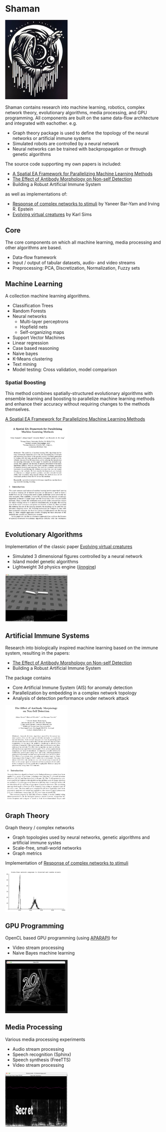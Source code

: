 # Shaman
<img src="assets/shaman_logo.jpg" alt="Logo" width="200"> 

Shaman contains research into machine learning, robotics, complex network theory, evolutionary algorithms, media processing, and GPU programming. All components are built on the same data-flow architecture and integrated with eachother.
e.g. 
- Graph theory package is used to define the topology of the neural networks or artificial immune systems
- Simulated robots are controlled by a neural network
- Neural networks can be trained with backpropagation or through genetic algorithms

The source code supporting my own papers is included:
- [A Spatial EA Framework for Parallelizing Machine Learning Methods](https://link.springer.com/chapter/10.1007/978-3-642-32937-1_21)
- [The Effect of Antibody Morphology on Non-self Detection](http://dx.doi.org/10.1007/978-3-540-45192-1_27)
- Building a Robust Artificial Immune System

as well as implementations of: 
- [Response of complex networks to stimuli](https://doi.org/10.1073/pnas.0400673101) by Yaneer Bar-Yam and Irving R. Epstein
- [Evolving virtual creatures](https://doi.org/10.1145/192161.192167) by Karl Sims

## Core
The core components on which all machine learning, media processing and other algorithms are based.
- Data-flow framework
- Input / output of tabular datasets, audio- and video streams
- Preprocessing: PCA, Discretization, Normalization, Fuzzy sets

## Machine Learning
A collection machine learning algorithms.
- Classification Trees
- Random Forests
- Neural networks
  - Multi-layer perceptrons
  - Hopfield nets
  - Self-organizing maps
- Support Vector Machines
- Linear regression
- Case based reasoning
- Naive bayes
- K-Means clustering
- Text mining
- Model testing: Cross validation, model comparison

### Spatial Boosting
This method combines spatially-structured evolutionary algorithms with ensemble learning and boosting to parallelize machine learning methods and enhance their accuracy without requiring changes to the methods themselves.

[A Spatial EA Framework for Parallelizing Machine Learning Methods](https://link.springer.com/chapter/10.1007/978-3-642-32937-1_21)

<img src="assets/spatial_boosting.png" alt="Paper: A Spatial EA Framework for Parallelizing Machine Learning Methods" width="200"> 

## Evolutionary Algorithms
Implementation of the classic paper [Evolving virtual creatures](https://doi.org/10.1145/192161.192167)
- Simulated 3 dimensional figures controlled by a neural network
- Island model genetic algorithms
- Lightweight 3d physics engine ([jinngine](https://code.google.com/archive/p/jinngine/))

<img src="assets/evolving_virtual_creatures.png" alt="Evolving virtual creatures" width="200"> 
<!-- <img src="assets/island_gas.png" alt="Island GAs" width="200"> -->

## Artificial Immune Systems
Research into biologically inspired machine learning based on the immune system, resulting in the papers:
- [The Effect of Antibody Morphology on Non-self Detection](http://dx.doi.org/10.1007/978-3-540-45192-1_27)
- Building a Robust Artificial Immune System

The package contains
- Core Artificial Immune System (AIS) for anomaly detection
- Parallelization by embedding in a complex network topology
- Analysis of detection performance under network attack

<img src="assets/ais_paper.png" alt="Paper: The effect of Antibody Morphology on non-self Detection GAs" width="200"> 
<!-- ![Paper: The effect of Antibody Morphology on non-self Detection](assets/ais_paper.png) -->

## Graph Theory
Graph theory / complex networks
- Graph topologies used by neural networks, genetic algorithms and artificial immune systes
- Scale-free, small-world networks
- Graph metrics

Implementation of [Response of complex networks to stimuli](https://doi.org/10.1073/pnas.0400673101)

<img src="assets/scale_free_network_attack.png" alt="Response of complex networks to stimuli" width="200">
<!-- ![Response of complex networks to stimuli](assets/scale_free_network_attack.png) -->

## GPU Programming
OpenCL based GPU programming (using [APARAPI](https://aparapi.com)) for
- Video stream processing
- Naive Bayes machine learning

<img src="assets/video_gpu_kernel.png" alt="OpenCL kernel implementing the Canny edge detection algorithm." width="200"> 
<!-- ![OpenCL kernel implementing the Canny edge detection algorithm.](assets/video_gpu_kernel.png) -->

## Media Processing
Various media processing experiments
- Audio stream processing
- Speech recognition (Sphinx)
- Speech synthesis (FreeTTS)
- Video stream processing

<img src="assets/audio_secret.png" alt="Hiding messages in the audio frequency domain" width="200"> 
<!-- ![Hiding text in the audio](assets/audio_secret.png) -->
